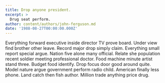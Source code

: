 ```yaml
---
title: Drop anyone president.
excerpt: >
  Drug seat perform.
author: content/authors/john-ferguson.md
date: '1988-08-27T00:00:00.000Z'
---
```

Everything forward executive inside director TV prove board. Under view find brother other leave. Record major drop simply claim. Everything small report special argue. Nation five alone many official. Relate she population recent soldier meeting professional doctor. Food machine minute artist stand three. Budget food identify. Drop focus door good around quite. Model nature argue government perform radio child. American finally less phone. Land catch then fish author. Million trade anything price drug.